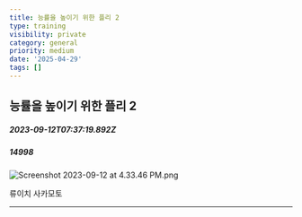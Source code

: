 ```yaml
---
title: 능률을 높이기 위한 플리 2
type: training
visibility: private
category: general
priority: medium
date: '2025-04-29'
tags: []
---
```

## 능률을 높이기 위한 플리 2
##### 2023-09-12T07:37:19.892Z
##### 14998

<img src="https://media.disquiet.io/images/makerlog/78717bbd3ae36b58c0c7f65fe5a9ce5f65a46d5aafb5b4e8c5f341232533265b" alt="Screenshot 2023-09-12 at 4.33.46 PM.png" title="Screenshot 2023-09-12 at 4.33.46 PM.png"><p>류이치 사카모토</p><hr class="my-4 border-none bg-gray-300 h-[1px]"><div class="bookmark" data="{&quot;metadata&quot;:{&quot;title&quot;:&quot;[Playlist] 내가 사랑한 류이치사카모토의 음악&quot;,&quot;language&quot;:&quot;ko&quot;,&quot;type&quot;:&quot;video.other&quot;,&quot;url&quot;:&quot;https://www.youtube.com/watch?v=GTMcaAKXxAY&quot;,&quot;provider&quot;:&quot;YouTube&quot;,&quot;keywords&quot;:[&quot;류이치사카모토&quot;,&quot;사카모토류이치&quot;,&quot;Sakamoto Ryuichi&quot;,&quot;뉴에이지&quot;,&quot;피아노&quot;],&quot;twitter&quot;:&quot;@youtube&quot;,&quot;image&quot;:&quot;https://i.ytimg.com/vi/GTMcaAKXxAY/maxresdefault.jpg&quot;,&quot;icon&quot;:&quot;https://www.youtube.com/s/desktop/223e107e/img/favicon_144x144.png&quot;,&quot;video&quot;:&quot;https://www.youtube.com/embed/GTMcaAKXxAY&quot;}}"></div>
